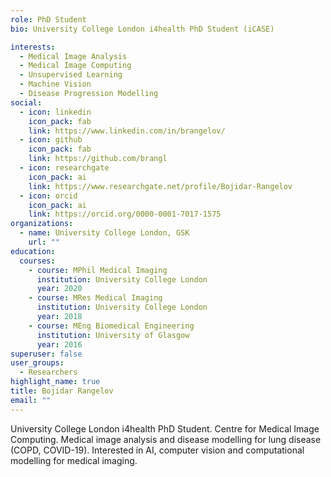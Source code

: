 ```yaml
---
role: PhD Student
bio: University College London i4health PhD Student (iCASE)

interests:
  - Medical Image Analysis
  - Medical Image Computing
  - Unsupervised Learning
  - Machine Vision
  - Disease Progression Modelling
social:
  - icon: linkedin
    icon_pack: fab
    link: https://www.linkedin.com/in/brangelov/
  - icon: github
    icon_pack: fab
    link: https://github.com/brangl
  - icon: researchgate
    icon_pack: ai
    link: https://www.researchgate.net/profile/Bojidar-Rangelov
  - icon: orcid
    icon_pack: ai
    link: https://orcid.org/0000-0001-7017-1575
organizations:
  - name: University College London, GSK
    url: ""
education:
  courses:
    - course: MPhil Medical Imaging
      institution: University College London
      year: 2020
    - course: MRes Medical Imaging
      institution: University College London
      year: 2018
    - course: MEng Biomedical Engineering
      institution: University of Glasgow
      year: 2016
superuser: false
user_groups:
  - Researchers
highlight_name: true
title: Bojidar Rangelov
email: ""
---
```


University College London i4health PhD Student. Centre for Medical Image Computing. Medical image analysis and disease modelling for lung disease (COPD, COVID-19). Interested in AI, computer vision and computational modelling for medical imaging.
